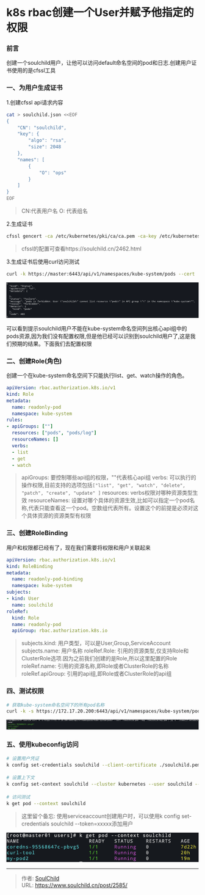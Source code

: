 # k8s rbac创建一个User并赋予他指定的权限

<!--more-->
### 前言
创建一个soulchild用户，让他可以访问default命名空间的pod和日志.创建用户证书使用的是cfssl工具

### 一、为用户生成证书
1.创建cfssl api请求内容
```bash
cat > soulchild.json <<EOF
{
    "CN": "soulchild",
    "key": {
        "algo": "rsa",
        "size": 2048
    },
    "names": [
        {
            "O": "ops"
        }
    ]
}
EOF
```
> CN:代表用户名
> O: 代表组名

2.生成证书
```bash
cfssl gencert -ca /etc/kubernetes/pki/ca/ca.pem -ca-key /etc/kubernetes/pki/ca/ca-key.pem -config /etc/kubernetes/pki/ca/ca-config.json -profile kubernetes soulchild.json | cfssljson -bare soulchild
```
> cfssl的配置可查看https://soulchild.cn/2462.html

3.生成证书后使用curl访问测试
```bash
curl -k https://master:6443/api/v1/namespaces/kube-system/pods --cert ./soulchild.pem  --key  ./soulchild-key.pem
```
![17545-95zajvjudnd.png](images/3807431905.png)

可以看到提示soulchild用户不能在kube-system命名空间列出核心api组中的pods资源,因为我们没有配置权限,但是他已经可以识别到soulchild用户了,这是我们预期的结果。下面我们去配置权限

### 二、创建Role(角色)
创建一个在kube-system命名空间下只能执行list、get、watch操作的角色。
```yaml
apiVersion: rbac.authorization.k8s.io/v1
kind: Role
metadata:
  name: readonly-pod
  namespace: kube-system
rules:
- apiGroups: [""]
  resources: ["pods", "pods/log"]
  resourceNames: []
  verbs:
  - list
  - get 
  - watch
```
> apiGroups: 要控制哪些api组的权限，""代表核心api组
> verbs: 可以执行的操作权限,目前支持的选项包括`["list", "get", "watch", "delete", "patch", "create", "update" ]`
> resources: verbs权限对哪种资源类型生效
> resourceNames: 设置对哪个具体的资源生效,比如可以指定一个pod名称,代表只能查看这一个pod。空数组代表所有。设置这个的前提是必须对这个具体资源的资源类型有权限

### 三、创建RoleBinding
用户和权限都已经有了，现在我们需要将权限和用户关联起来
```yaml
apiVersion: rbac.authorization.k8s.io/v1
kind: RoleBinding
metadata:
  name: readonly-pod-binding
  namespace: kube-system
subjects:
- kind: User
  name: soulchild
roleRef:
  kind: Role
  name: readonly-pod
  apiGroup: rbac.authorization.k8s.io
```
> subjects.kind: 用户类型，可以是User,Group,ServiceAccount
> subjects.name: 用户名称
> roleRef.Role: 引用的资源类型,仅支持Role和ClusterRole选项.因为之前我们创建的是Role,所以这里配置的Role
> roleRef.name: 引用的资源名称,即Role或者ClusterRole的名称
> roleRef.apiGroup: 引用的api组,即Role或者ClusterRole的api组

### 四、测试权限
```bash
# 获取kube-system命名空间下的所有pod名称
curl -k -s https://172.17.20.200:6443/api/v1/namespaces/kube-system/pods/ --cert ./soulchild.pem --key ./soulchild-key.pem | jq -c '.items[]?.metadata.name'
```
![28590-xbayz0qsj8q.png](images/3445015195.png)

### 五、使用kubeconfig访问
```bash
# 设置用户凭证
k config set-credentials soulchild --client-certificate ./soulchild.pem --client-key ./soulchild-key.pem --embed-certs

# 设置上下文
k config set-context soulchild --cluster kubernetes --user soulchild --namespace kube-system

# 访问测试
k get pod --context soulchild
```
> 这里留个备忘: 使用serviceaccount创建用户时，可以使用k config set-credentials soulchild --token=xxxxx添加用户

![84825-3a5h4w52x66.png](images/557017454.png)




---

> 作者: [SoulChild](https://www.soulchild.cn)  
> URL: https://www.soulchild.cn/post/2585/  

